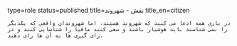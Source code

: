 type=role
status=published
title=نقش - شهروند
title_en=citizen
~~~~~~
در بازی همه ادعا می کنند که شهروند هستند، اما شهروندان واقعی که یکدیگر را نمی شناسند باید هوشیار باشند و سعی کنند مافیا را شناسایی کنند و در رای گیری ها به آن ها رای دهند.